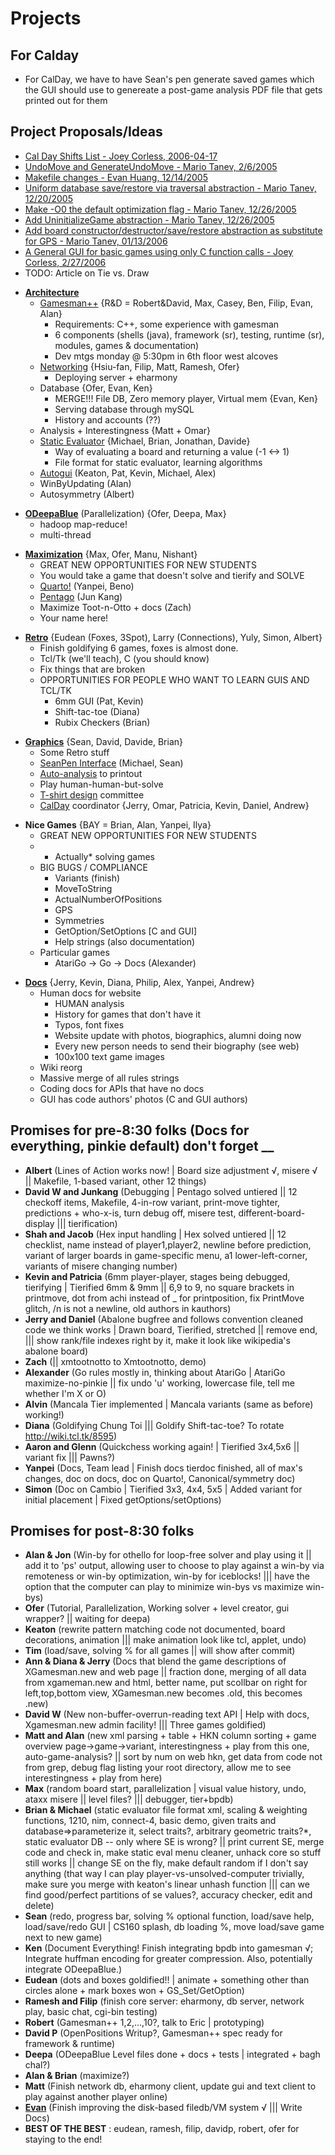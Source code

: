 Projects
========

For Calday
----------

-   For CalDay, we have to have Sean's pen generate saved games which the GUI should use to genereate a post-game analysis PDF file that gets printed out for them

**Project Proposals/Ideas**
---------------------------

-   [Cal Day Shifts List - Joey Corless, 2006-04-17](Cal_Day_Shifts_List_-_Joey_Corless,_2006-04-17 "wikilink")
-   [UndoMove and GenerateUndoMove - Mario Tanev, 2/6/2005](UndoMove_and_GenerateUndoMove_-_Mario_Tanev,_2/6/2005 "wikilink")
-   [Makefile changes - Evan Huang, 12/14/2005](Makefile_changes_-_Evan_Huang,_12/14/2005 "wikilink")
-   [Uniform database save/restore via traversal abstraction - Mario Tanev, 12/20/2005](Uniform_database_save/restore_via_traversal_abstraction_-_Mario_Tanev,_12/20/2005 "wikilink")
-   [Make -O0 the default optimization flag - Mario Tanev, 12/26/2005](Make_-O0_the_default_optimization_flag_-_Mario_Tanev,_12/26/2005 "wikilink")
-   [Add UninitializeGame abstraction - Mario Tanev, 12/26/2005](Add_UninitializeGame_abstraction_-_Mario_Tanev,_12/26/2005 "wikilink")
-   [Add board constructor/destructor/save/restore abstraction as substitute for GPS - Mario Tanev, 01/13/2006](Add_board_constructor/destructor/save/restore_abstraction_as_substitute_for_GPS_-_Mario_Tanev,_01/13/2006 "wikilink")
-   [A General GUI for basic games using only C function calls - Joey Corless, 2/27/2006](A_General_GUI_for_basic_games_using_only_C_function_calls_-_Joey_Corless,_2/27/2006 "wikilink")
-   TODO: Article on Tie vs. Draw

<!-- -->

-   **[Architecture](Architecture "wikilink")**
    -   [Gamesman++](GamesmanPlusPlus "wikilink") {R&D = Robert&David, Max, Casey, Ben, Filip, Evan, Alan}
        -   Requirements: C++, some experience with gamesman
        -   6 components (shells (java), framework (sr), testing, runtime (sr), modules, games & documentation)
        -   Dev mtgs monday @ 5:30pm in 6th floor west alcoves
    -   [Networking](Networking "wikilink") {Hsiu-fan, Filip, Matt, Ramesh, Ofer}
        -   Deploying server + eharmony
    -   Database {Ofer, Evan, Ken}
        -   MERGE!!! File DB, Zero memory player, Virtual mem {Evan, Ken}
        -   Serving database through mySQL
        -   History and accounts (??)
    -   Analysis + Interestingness {Matt + Omar}
    -   [Static Evaluator](Static_Evaluator "wikilink") {Michael, Brian, Jonathan, Davide}
        -   Way of evaluating a board and returning a value (-1 &lt;-&gt; 1)
        -   File format for static evaluator, learning algorithms
    -   [Autogui](Autogui "wikilink") (Keaton, Pat, Kevin, Michael, Alex)
    -   WinByUpdating (Alan)
    -   Autosymmetry (Albert)

<!-- -->

-   **[ODeepaBlue](ODeepaBlue "wikilink")** (Parallelization) {Ofer, Deepa, Max}
    -   hadoop map-reduce!
    -   multi-thread

<!-- -->

-   **[Maximization](Max "wikilink")** {Max, Ofer, Manu, Nishant}
    -   GREAT NEW OPPORTUNITIES FOR NEW STUDENTS
    -   You would take a game that doesn't solve and tierify and SOLVE
    -   [Quarto!](Quarto_Tierify "wikilink") (Yanpei, Beno)
    -   [Pentago](Pentago_Tierify "wikilink") (Jun Kang)
    -   Maximize Toot-n-Otto + docs (Zach)
    -   Your name here!

<!-- -->

-   **[Retro](Retro "wikilink")** {Eudean (Foxes, 3Spot), Larry (Connections), Yuly, Simon, Albert}
    -   Finish goldifying 6 games, foxes is almost done.
    -   Tcl/Tk (we'll teach), C (you should know)
    -   Fix things that are broken
    -   OPPORTUNITIES FOR PEOPLE WHO WANT TO LEARN GUIS AND TCL/TK
        -   6mm GUI (Pat, Kevin)
        -   Shift-tac-toe (Diana)
        -   Rubix Checkers (Brian)

<!-- -->

-   **[Graphics](Graphics "wikilink")** {Sean, David, Davide, Brian}
    -   Some Retro stuff
    -   [SeanPen Interface](Digital_Pen_Interface "wikilink") (Michael, Sean)
    -   [Auto-analysis](Auto-analysis "wikilink") to printout
    -   Play human-human-but-solve
    -   [T-shirt design](T-shirt_design "wikilink") committee
    -   [CalDay](CalDay "wikilink") coordinator {Jerry, Omar, Patricia, Kevin, Daniel, Andrew}

<!-- -->

-   **Nice Games** {BAY = Brian, Alan, Yanpei, Ilya}
    -   GREAT NEW OPPORTUNITIES FOR NEW STUDENTS
    -   -   Actually\* solving games
    -   BIG BUGS / COMPLIANCE
        -   Variants (finish)
        -   MoveToString
        -   ActualNumberOfPositions
        -   GPS
        -   Symmetries
        -   GetOption/SetOptions \[C and GUI\]
        -   Help strings (also documentation)
    -   Particular games
        -   AtariGo -&gt; Go -&gt; Docs (Alexander)

<!-- -->

-   **[Docs](Documentation "wikilink")** {Jerry, Kevin, Diana, Philip, Alex, Yanpei, Andrew}
    -   Human docs for website
        -   HUMAN analysis
        -   History for games that don't have it
        -   Typos, font fixes
        -   Website update with photos, biographics, alumni doing now
        -   Every new person needs to send their biography (see web)
        -   100x100 text game images
    -   Wiki reorg
    -   Massive merge of all rules strings
    -   Coding docs for APIs that have no docs
    -   GUI has code authors' photos (C and GUI authors)

Promises for pre-8:30 folks (Docs for everything, pinkie default) don't forget \_\_
-----------------------------------------------------------------------------------

-   **Albert** (Lines of Action works now! | Board size adjustment √, misere √ || Makefile, 1-based variant, other 12 things)
-   **David W and Junkang** (Debugging | Pentago solved untiered || 12 checkoff items, Makefile, 4-in-row variant, print-move tighter, predictions + who-x-is, turn debug off, misere test, different-board-display ||| tierification)
-   **Shah and Jacob** (Hex input handling | Hex solved untiered || 12 checklist, name instead of player1,player2, newline before prediction, variant of larger boards in game-specific menu, a1 lower-left-corner, variants of misere changing number)
-   **Kevin and Patricia** (6mm player-player, stages being debugged, tierifying | Tierified 6mm & 9mm || 6,9 to 9, no square brackets in printmove, dot from achi instead of \_ for printposition, fix PrintMove glitch, /n is not a newline, old authors in kauthors)
-   **Jerry and Daniel** (Abalone bugfree and follows convention cleaned code we think works | Drawn board, Tierified, stretched || remove end, ||| show rank/file indexes right by it, make it look like wikipedia's abalone board)
-   **Zach** (|| xmtootnotto to Xmtootnotto, demo)
-   **Alexander** (Go rules mostly in, thinking about AtariGo | AtariGo maximize-no-pinkie || fix undo 'u' working, lowercase file, tell me whether I'm X or O)
-   **Alvin** (Mancala Tier implemented | Mancala variants (same as before) working!)
-   **Diana** (Goldifying Chung Toi ||| Goldify Shift-tac-toe? To rotate <http://wiki.tcl.tk/8595>)
-   **Aaron and Glenn** (Quickchess working again! | Tierified 3x4,5x6 || variant fix ||| Pawns?)
-   **Yanpei** (Docs, Team lead | Finish docs tierdoc finished, all of max's changes, doc on docs, doc on Quarto!, Canonical/symmetry doc)
-   **Simon** (Doc on Cambio | Tierified 3x3, 4x4, 5x5 | Added variant for initial placement | Fixed getOptions/setOptions)

Promises for post-8:30 folks
----------------------------

-   **Alan & Jon** (Win-by for othello for loop-free solver and play using it || add it to 'ps' output, allowing user to choose to play against a win-by via remoteness or win-by optimization, win-by for iceblocks! ||| have the option that the computer can play to minimize win-bys vs maximize win-bys)
-   **Ofer** (Tutorial, Parallelization, Working solver + level creator, gui wrapper? || waiting for deepa)
-   **Keaton** (rewrite pattern matching code not documented, board decorations, animation ||| make animation look like tcl, applet, undo)
-   **Tim** (load/save, solving % for all games || will show after commit)
-   **Ann & Diana & Jerry** (Docs that blend the game descriptions of XGamesman.new and web page || fraction done, merging of all data from xgameman.new and html, better name, put scollbar on right for left,top,bottom view, XGamesman.new becomes .old, this becomes .new)
-   **David W** (New non-buffer-overrun-reading text API | Help with docs, Xgamesman.new admin facility! ||| Three games goldified)
-   **Matt and Alan** (new xml parsing + table + HKN column sorting + game overview page-&gt;game-&gt;variant, interestingness + play from this one, auto-game-analysis? || sort by num on web hkn, get data from code not from grep, debug flag listing your root directory, allow me to see interestingness + play from here)
-   **Max** (random board start, parallelization | visual value history, undo, ataxx misere || level files? ||| debugger, tier+bpdb)
-   **Brian & Michael** (static evaluator file format xml, scaling & weighting functions, 1210, nim, connect-4, basic demo, given traits and database=&gt;parameterize it, select traits?, arbitrary geometric traits?\*, static evaluator DB -- only where SE is wrong? || print current SE, merge code and check in, make static eval menu cleaner, unhack core so stuff still works || change SE on the fly, make default random if I don't say anything (that way I can play player-vs-unsolved-computer trivially, make sure you merge with keaton's linear unhash function ||| can we find good/perfect partitions of se values?, accuracy checker, edit and delete)
-   **Sean** (redo, progress bar, solving % optional function, load/save help, load/save/redo GUI | CS160 splash, db loading %, move load/save game next to new game)
-   **Ken** (Document Everything! Finish integrating bpdb into gamesman √; Integrate huffman encoding for greater compression. Also, potentially integrate ODeepaBlue.)
-   **Eudean** (dots and boxes goldified!! | animate + something other than circles alone + mark boxes won + GS\_Set/GetOption)
-   **Ramesh and Filip** (finish core server: eharmony, db server, network play, basic chat, cgi-bin testing)
-   **Robert** (Gamesman++ 1,2,...,10?, talk to Eric | prototyping)
-   **David P** (OpenPositions Writup?, Gamesman++ spec ready for framework & runtime)
-   **Deepa** (ODeepaBlue Level files done + docs + tests | integrated + bagh chal?)
-   **Alan & Brian** (maximize?)
-   **Matt** (Finish network db, eharmony client, update gui and text client to play against another player online)
-   **[Evan](User:Hevanm "wikilink")** (Finish improving the disk-based filedb/VM system √ ||| Write Docs)
-   **BEST OF THE BEST** : eudean, ramesh, filip, davidp, robert, ofer for staying to the end!


